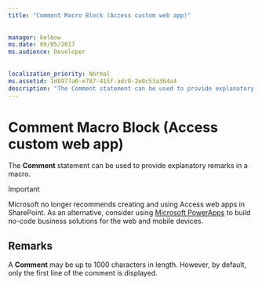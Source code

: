 ```yaml
---
title: "Comment Macro Block (Access custom web app)"
  
  
manager: kelbow
ms.date: 09/05/2017
ms.audience: Developer
 
  
localization_priority: Normal
ms.assetid: 1d8977a0-e787-415f-adc0-2e0c53a364a4
description: "The Comment statement can be used to provide explanatory remarks in a macro."
---
```


# Comment Macro Block (Access custom web app)

The **Comment** statement can be used to provide explanatory remarks in a macro. 
  
> [!IMPORTANT]
> Microsoft no longer recommends creating and using Access web apps in SharePoint. As an alternative, consider using [Microsoft PowerApps](https://powerapps.microsoft.com/en-us/) to build no-code business solutions for the web and mobile devices. 
  
## Remarks

A **Comment** may be up to 1000 characters in length. However, by default, only the first line of the comment is displayed. 
  

